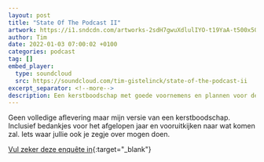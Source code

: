 ```yaml
---
layout: post
title: "State Of The Podcast II"
artwork: https://i1.sndcdn.com/artworks-2sdH7gwuXdlulIYO-t19YaA-t500x500.jpg
author: Tim
date: 2022-01-03 07:00:02 +0100
categories: podcast
tag: []
embed_player:
  type: soundcloud
  src: https://soundcloud.com/tim-gistelinck/state-of-the-podcast-ii
excerpt_separator: <!--more-->
description: Een kerstboodschap met goede voornemens en plannen voor de podcast.
---
```

Geen volledige aflevering maar mijn versie van een kerstboodschap. Inclusief bedankjes voor het afgelopen jaar en vooruitkijken naar wat komen zal. Iets waar jullie ook je zegje over mogen doen. 

[Vul zeker deze enquête in](https://docs.google.com/forms/d/e/1FAIpQLSfcLmhVZOg4UpxnbNLHBSQhFnlfKN8-C8FoTJaCrvg968ACSw/viewform){:target="_blank"}